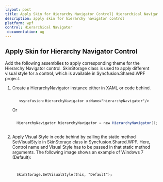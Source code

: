 ```yaml
---
layout: post
title: Apply Skin for Hierarchy Navigator Control| Hierarchical Navigator | Wpf | Syncfusion
description: apply skin for hierarchy navigator control
platform: wpf
control: Hierarchical Navigator
 documentation: ug
---
```


## Apply Skin for Hierarchy Navigator Control

Add the following assemblies to apply corresponding theme for the Hierarchy Navigator control. SkinStorage class is used to apply different visual style for a control, which is available in Syncfusion.Shared.WPF project.

1. Create a HierarchyNavigator instance either in XAML or code behind.



   ~~~xaml

      <syncfusion:HierarchyNavigator x:Name="hierarchyNavigator"/>

   ~~~

      Or



   ~~~csharp

     HierarchyNavigator hierarchyNavigator = new HierarchyNavigator();
	 
   ~~~


2. Apply Visual Style in code behind by calling the static method SetVisualStyle in SkinStorage class in Syncfusion.Shared.WPF. Here, Control name and Visual Style has to be passed in that static method arguments. The following image shows an example of Windows 7 (Default):

   ~~~xaml


     SkinStorage.SetVisualStyle(this, "Default");

   ~~~




